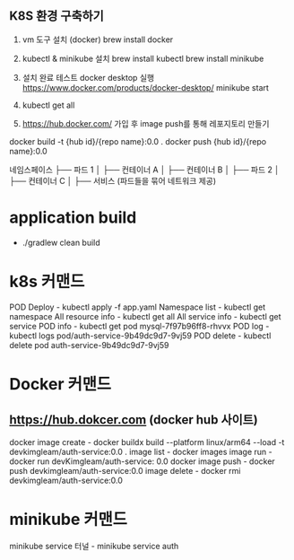## K8S 환경 구축하기
1. vm 도구 설치 (docker)
brew install docker

2. kubectl & minikube 설치
brew install kubectl
brew install minikube

3. 설치 완료 테스트
docker desktop 실행   https://www.docker.com/products/docker-desktop/
minikube start

4. kubectl get all
 
5. https://hub.docker.com/ 가입 후 image push를 통해 레포지토리 만들기

docker build -t {hub id}/{repo name}:0.0 .
docker push {hub id}/{repo name}:0.0



네임스페이스
├── 파드 1
│    ├── 컨테이너 A
│    ├── 컨테이너 B
│
├── 파드 2
│    ├── 컨테이너 C
│
├── 서비스 (파드들을 묶어 네트워크 제공)


# application build
- ./gradlew clean build

# k8s 커맨드 
POD Deploy 
    - kubectl apply -f app.yaml
Namespace list
    - kubectl get namespace
All resource info
    - kubectl get all
All service info
    - kubectl get service
POD info
    - kubectl get pod mysql-7f97b96ff8-rhvvx
POD log
    - kubectl logs pod/auth-service-9b49dc9d7-9vj59
POD delete
    - kubectl delete pod auth-service-9b49dc9d7-9vj59

# Docker 커맨드
## https://hub.dokcer.com (docker hub 사이트)
docker image create
    - docker buildx build --platform linux/arm64 --load -t devkimgleam/auth-service:0.0 .
image list
    - docker images
image run
    - docker run devKimgleam/auth-service: 0.0 
docker image push
    - docker push devkimgleam/auth-service:0.0
image delete
    - docker rmi  devkimgleam/auth-service:0.0


# minikube 커맨드
minikube service 터널
    - minikube service auth